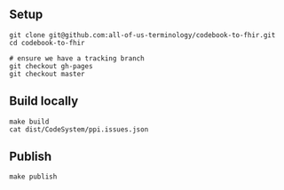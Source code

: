 ## Setup

    git clone git@github.com:all-of-us-terminology/codebook-to-fhir.git
    cd codebook-to-fhir
    
    # ensure we have a tracking branch
    git checkout gh-pages
    git checkout master

## Build locally

    make build
    cat dist/CodeSystem/ppi.issues.json

## Publish

    make publish
